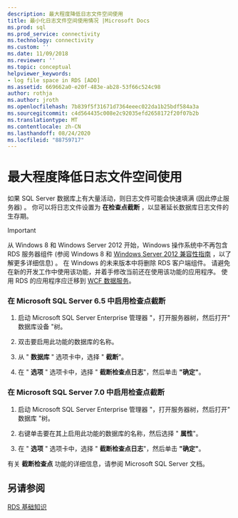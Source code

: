 ```yaml
---
description: 最大程度降低日志文件空间使用
title: 最小化日志文件空间使用情况 |Microsoft Docs
ms.prod: sql
ms.prod_service: connectivity
ms.technology: connectivity
ms.custom: ''
ms.date: 11/09/2018
ms.reviewer: ''
ms.topic: conceptual
helpviewer_keywords:
- log file space in RDS [ADO]
ms.assetid: 669662a0-e20f-483e-ab28-53f66c524c98
author: rothja
ms.author: jroth
ms.openlocfilehash: 7b839f5f31671d7364eeec022da1b25bdf584a3a
ms.sourcegitcommit: c4d564435c008e2c92035efd2658172f20f07b2b
ms.translationtype: MT
ms.contentlocale: zh-CN
ms.lasthandoff: 08/24/2020
ms.locfileid: "88759717"
---
```

# <a name="minimizing-log-file-space-usage"></a>最大程度降低日志文件空间使用
如果 SQL Server 数据库上有大量活动，则日志文件可能会快速填满 (因此停止服务器) 。 你可以将日志文件设置为 **在检查点截断** ，以显著延长数据库日志文件的生存期。  
  
> [!IMPORTANT]
>  从 Windows 8 和 Windows Server 2012 开始，Windows 操作系统中不再包含 RDS 服务器组件 (参阅 Windows 8 和 [Windows Server 2012 兼容性指南](https://www.microsoft.com/download/details.aspx?id=27416) ，以了解更多详细信息) 。 在 Windows 的未来版本中将删除 RDS 客户端组件。 请避免在新的开发工作中使用该功能，并着手修改当前还在使用该功能的应用程序。 使用 RDS 的应用程序应迁移到 [WCF 数据服务](https://go.microsoft.com/fwlink/?LinkId=199565)。  
  
### <a name="to-enable-truncate-on-checkpoint-in-microsoft-sql-server-65"></a>在 Microsoft SQL Server 6.5 中启用检查点截断  
  
1.  启动 Microsoft SQL Server Enterprise 管理器 "，打开服务器树，然后打开" 数据库设备 "树。  
  
2.  双击要启用此功能的数据库的名称。  
  
3.  从 " **数据库** " 选项卡中，选择 " **截断**"。  
  
4.  在 " **选项** " 选项卡中，选择 " **截断检查点日志**"，然后单击 **"确定"**。  
  
### <a name="to-enable-truncate-on-checkpoint-in-microsoft-sql-server-70"></a>在 Microsoft SQL Server 7.0 中启用检查点截断  
  
1.  启动 Microsoft SQL Server Enterprise 管理器 "，打开服务器树，然后打开" 数据库 "树。  
  
2.  右键单击要在其上启用此功能的数据库的名称，然后选择 " **属性**"。  
  
3.  在 " **选项** " 选项卡中，选择 " **截断检查点日志**"，然后单击 **"确定"**。  
  
 有关 **截断检查点** 功能的详细信息，请参阅 Microsoft SQL Server 文档。  
  
## <a name="see-also"></a>另请参阅  
 [RDS 基础知识](./rds-fundamentals.md)